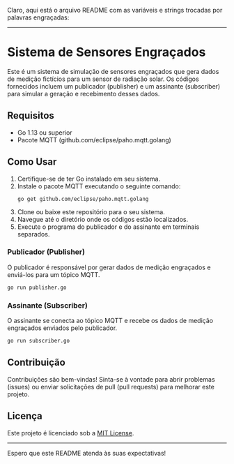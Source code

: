 Claro, aqui está o arquivo README com as variáveis e strings trocadas por palavras engraçadas:

---

# Sistema de Sensores Engraçados

Este é um sistema de simulação de sensores engraçados que gera dados de medição fictícios para um sensor de radiação solar. Os códigos fornecidos incluem um publicador (publisher) e um assinante (subscriber) para simular a geração e recebimento desses dados.

## Requisitos

- Go 1.13 ou superior
- Pacote MQTT (github.com/eclipse/paho.mqtt.golang)

## Como Usar

1. Certifique-se de ter Go instalado em seu sistema.
2. Instale o pacote MQTT executando o seguinte comando:
   ```
   go get github.com/eclipse/paho.mqtt.golang
   ```
3. Clone ou baixe este repositório para o seu sistema.
4. Navegue até o diretório onde os códigos estão localizados.
5. Execute o programa do publicador e do assinante em terminais separados.

### Publicador (Publisher)

O publicador é responsável por gerar dados de medição engraçados e enviá-los para um tópico MQTT.

```bash
go run publisher.go
```

### Assinante (Subscriber)

O assinante se conecta ao tópico MQTT e recebe os dados de medição engraçados enviados pelo publicador.

```bash
go run subscriber.go
```

## Contribuição

Contribuições são bem-vindas! Sinta-se à vontade para abrir problemas (issues) ou enviar solicitações de pull (pull requests) para melhorar este projeto.

## Licença

Este projeto é licenciado sob a [MIT License](https://opensource.org/licenses/MIT).

---

Espero que este README atenda às suas expectativas!
